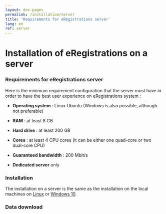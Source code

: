 ```yaml
---
layout: doc-pages
permalink: /installation/server
title: 'Requirements for eRegistrations server'
lang: en
ref: server
---
```


# Installation of eRegistrations on a server

### Requirements for eRegistrations server

Here is the minimum requirement configuration that the server must have in order to have the best user experience on eRegistrations system : 

- **Operating system** : Linux Ubuntu  (Windows is also possible, although not preferable)

- **RAM** : at least 8 GB

- **Hard drive** : at least 200 GB 

- **Cores** : at least 4 CPU cores  (it can be either one quad-core or two dual-core CPU)

- **Guaranteed bandwidth** : 200 Mbit/s

- **Dedicated server** only


### Installation 

The installation on a server is the same as the installation on the local machines on [Linux](/installation/ubuntu) or [Windows 10](/installation/windows10).

### Data download

